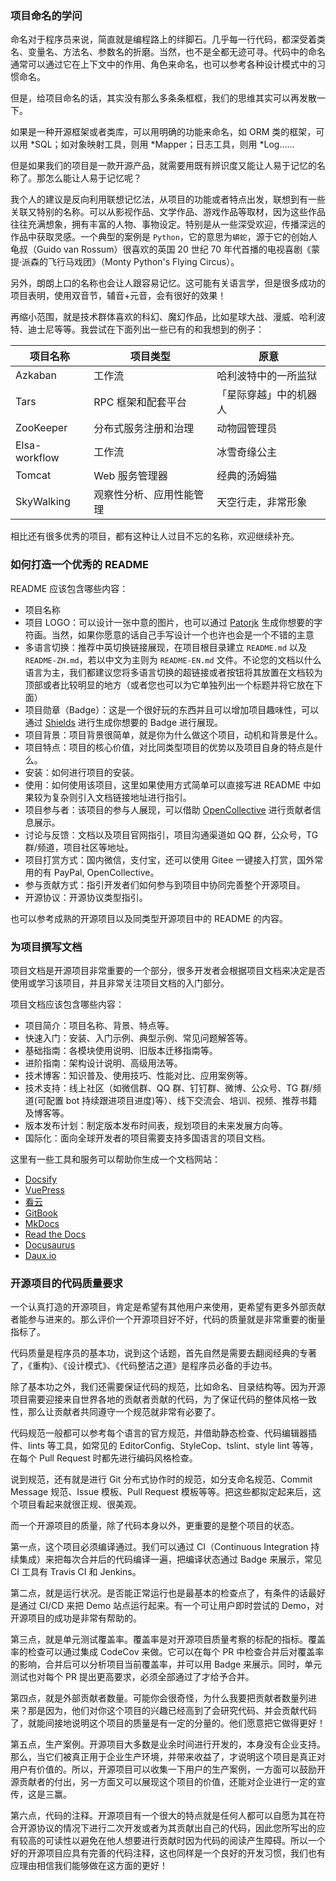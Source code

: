 ### 项目命名的学问

命名对于程序员来说，简直就是编程路上的绊脚石。几乎每一行代码，都深受着类名、变量名、方法名、参数名的折磨。当然，也不是全都无迹可寻。代码中的命名通常可以通过它在上下文中的作用、角色来命名，也可以参考各种设计模式中的习惯命名。

但是，给项目命名的话，其实没有那么多条条框框，我们的思维其实可以再发散一下。

如果是一种开源框架或者类库，可以用明确的功能来命名，如 ORM 类的框架，可以用 *SQL；如对象映射工具，则用 *Mapper；日志工具，则用 *Log……

但是如果我们的项目是一款开源产品，就需要用既有辨识度又能让人易于记忆的名称了。那怎么能让人易于记忆呢？

我个人的建议是反向利用联想记忆法，从项目的功能或者特点出发，联想到有一些关联又特别的名称。可以从影视作品、文学作品、游戏作品等取材，因为这些作品往往充满想象，拥有丰富的人物、事物设定。特别是从一些深受欢迎，传播深远的作品中获取灵感。一个典型的案例是 `Python`，它的意思为`蟒蛇`，源于它的创始人龟叔（Guido van Rossum）很喜欢的英国 20 世纪 70 年代首播的电视喜剧《蒙提·派森的飞行马戏团》（Monty Python's Flying Circus）。

另外，朗朗上口的名称也会让人跟容易记忆。这可能有关语言学，但是很多成功的项目表明，使用双音节，辅音+元音，会有很好的效果！


再缩小范围，就是技术群体喜欢的科幻、魔幻作品，比如星球大战、漫威、哈利波特、迪士尼等等。我尝试在下面列出一些已有的和我想到的例子：

| 项目名称          | 项目类型             |  原意                |
| ----------------- | --------------------| ----------------------| 
| Azkaban           |   工作流             |  哈利波特中的一所监狱  |
| Tars              |   RPC 框架和配套平台  |  「星际穿越」中的机器人   |
| ZooKeeper         |  分布式服务注册和治理  |  动物园管理员          |
| Elsa-workflow     |  工作流              |   冰雪奇缘公主       |
| Tomcat            |   Web 服务管理器      |  经典的汤姆猫       |
| SkyWalking        |  观察性分析、应用性能管理  | 天空行走，非常形象 |


相比还有很多优秀的项目，都有这种让人过目不忘的名称，欢迎继续补充。

### 如何打造一个优秀的 README

README 应该包含哪些内容：

- 项目名称
- 项目 LOGO：可以设计一张中意的图片，也可以通过 [Patorjk](http://patorjk.com/software/taag) 生成你想要的字符画。当然，如果你愿意的话自己手写设计一个也许也会是一个不错的主意
- 多语言切换：推荐中英切换链接展现，在项目根目录建立 `README.md` 以及 `README-ZH.md`，若以中文为主则为 `README-EN.md` 文件。不论您的文档以什么语言为主，我们都建议您将多语言切换的超链接或者按钮将其放置在文档较为顶部或者比较明显的地方（或者您也可以为它单独列出一个标题并将它放在下面）
- 项目勋章（Badge）：这是一个很好玩的东西并且可以增加项目趣味性，可以通过 [Shields](http://img.shields.io) 进行生成你想要的 Badge 进行展现。
- 项目背景：项目背景很简单，就是你为什么做这个项目，动机和背景是什么。
- 项目特点：项目的核心价值，对比同类型项目的优势以及项目自身的特点是什么。
- 安装：如何进行项目的安装。
- 使用：如何使用该项目，这里如果使用方式简单可以直接写进 README 中如果较为复杂则引入文档链接地址进行指引。
- 项目参与者：该项目的参与人展现，可以借助 [OpenCollective](https://opencollective.com) 进行贡献者信息展示。
- 讨论与反馈：文档以及项目官网指引，项目沟通渠道如 QQ 群，公众号，TG 群/频道，项目社区等地址。
- 项目打赏方式：国内微信，支付宝，还可以使用 Gitee 一键接入打赏，国外常用的有 PayPal, OpenCollective。
- 参与贡献方式：指引开发者们如何参与到项目中协同完善整个开源项目。
- 开源协议：开源协议类型指引。


也可以参考成熟的开源项目以及同类型开源项目中的 README 的内容。

### 为项目撰写文档

项目文档是开源项目非常重要的一个部分，很多开发者会根据项目文档来决定是否使用或学习该项目，并且非常关注项目文档的入门部分。

项目文档应该包含哪些内容：

- 项目简介：项目名称、背景、特点等。
- 快速入门：安装、入门示例、典型示例、常见问题解答等。
- 基础指南：各模块使用说明、旧版本迁移指南等。
- 进阶指南：架构设计说明、高级用法等。
- 技术博客：知识普及、使用技巧、性能对比、应用案例等。
- 技术支持：线上社区（如微信群、QQ 群、钉钉群、微博、公众号、TG 群/频道(可配置 bot 持续跟进项目进度)等）、线下交流会、培训、视频、推荐书籍及博客等。
- 版本发布计划：制定版本发布时间表，规划项目的未来发展方向等。
- 国际化：面向全球开发者的项目需要支持多国语言的项目文档。

这里有一些工具和服务可以帮助你生成一个文档网站：

- [Docsify](https://docsify.js.org)
- [VuePress](https://vuepress.vuejs.org)
- [看云](https://www.kancloud.cn)
- [GitBook](https://www.gitbook.com)
- [MkDocs](https://www.mkdocs.org)
- [Read the Docs](https://readthedocs.org)
- [Docusaurus](https://docusaurus.io)
- [Daux.io](http://daux.io)

### 开源项目的代码质量要求


一个认真打造的开源项目，肯定是希望有其他用户来使用，更希望有更多外部贡献者能参与进来的。那么评价一个开源项目好不好，代码的质量就是非常重要的衡量指标了。

代码质量是程序员的基本功，说到这个话题，首先自然是需要去翻阅经典的专著了，《重构》、《设计模式》、《代码整洁之道》是程序员必备的手边书。

除了基本功之外，我们还需要保证代码的规范，比如命名、目录结构等。因为开源项目需要迎接来自世界各地的贡献者贡献的代码，为了保证代码的整体风格一致性，那么让贡献者共同遵守一个规范就非常有必要了。

代码规范一般都可以参考每个语言的官方规范，并借助静态检查、代码编辑器插件、lints 等工具，如常见的 EditorConfig、StyleCop、tslint、style lint 等等，在每个 Pull Request 时都先进行编码风格检查。

说到规范，还有就是进行 Git 分布式协作时的规范，如分支命名规范、Commit Message 规范、Issue 模板、Pull Request 模板等等。把这些都拟定起来后，这个项目看起来就很正规、很美观。

而一个开源项目的质量，除了代码本身以外，更重要的是整个项目的状态。

第一点，这个项目必须编译通过。我们可以通过 CI（Continuous Integration 持续集成）来把每次合并后的代码编译一遍，把编译状态通过 Badge 来展示，常见 CI 工具有 Travis CI 和 Jenkins。

第二点，就是运行状况。是否能正常运行也是最基本的检查点了，有条件的话最好是通过 CI/CD 来把 Demo 站点运行起来。有一个可让用户即时尝试的 Demo，对开源项目的成功是非常有帮助的。

第三点，就是单元测试覆盖率。覆盖率是对开源项目质量考察的标配的指标。覆盖率的检查可以通过集成 CodeCov 来做。它可以在每个 PR 中检查合并后对覆盖率的影响，合并后可以分析项目当前覆盖率，并可以用 Badge 来展示。同时，单元测试也对每个 PR 提出更高要求，必须全部通过了才给予合并。

第四点，就是外部贡献者数量。可能你会很奇怪，为什么我要把贡献者数量列进来？那是因为，他们对你这个项目的兴趣已经高到了会研究代码、并会贡献代码了，就能间接地说明这个项目的质量是有一定的分量的。他们愿意把它做得更好！

第五点，生产案例。开源项目大多数是业余时间进行开发的，本身没有企业支持。那么，当它们被真正用于企业生产环境，并带来收益了，才说明这个项目是真正对用户有价值的。所以，开源项目可以收集一下用户的生产案例，一方面可以鼓励开源贡献者的付出，另一方面又可以展现这个项目的价值，还能对企业进行一定的宣传，这是三赢。

第六点，代码的注释。开源项目有一个很大的特点就是任何人都可以自愿为其在符合开源协议的情况下进行二次开发或者为其贡献出自己的代码，因此您所写出的应有较高的可读性以避免在他人想要进行贡献时因为代码的阅读产生障碍。所以一个好的开源项目应具有完善的代码注释，这也同样是一个良好的开发习惯，我们也有应理由相信我们能够做在这方面的更好！